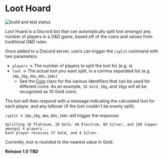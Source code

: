 # Loot Hoard

![build and test status](https://github.com/jsoberg/Loot-Hoard-DnD-Discord-Bot/actions/workflows/gradle.yml/badge.svg?branch=main)

Loot Hoard is a Discord bot that can automatically split loot amongst any number of players in a
D&amp;D game, based off of the coins and values from traditional D&amp;D rules.

Once added to a Discord server, users can trigger the `/split` command with two parameters:
- `players` -> The number of players to split the loot for (e.g. `4`)
- `loot` -> The actual loot you want split, in a comma separated list (e.g. `10p,20g,40e,80s,160c`)
    - See the [Coin](https://github.com/jsoberg/Loot-Split-Discord-Bot/blob/main/domain/src/main/kotlin/com/soberg/loothoard/domain/Coin.kt) class for the various identifiers that can be used for different coins. As an example, `10 Gold`, `10g`, and `10gp` will all be recognized as 10 Gold coins.

The bot will then respond with a message indicating the calculated loot for each player, and any leftover (if the loot couldn't be evenly split).

`/split 4 10p,20g,40e,80s,160c` will trigger the response:
```
Splitting 10 Platinum, 20 Gold, 40 Electrum, 80 Silver, and 160 Copper amongst 4 players...
Each player receives 37 Gold, and 4 Silver.
```

Currently, loot is rounded to the nearest value in Gold.

**Release 1.0 TBD**
